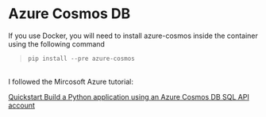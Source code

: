 # Azure Cosmos DB
If you use Docker, you will need to install azure-cosmos inside the container using the following command
>`pip install --pre azure-cosmos` 

<br>
I followed the Mircosoft Azure tutorial: 

[Quickstart Build a Python application using an Azure Cosmos DB SQL API account](https://docs.microsoft.com/en-us/azure/cosmos-db/create-sql-api-python)
<!--stackedit_data:
eyJoaXN0b3J5IjpbMjA5NTMyODUyNSwxNzM5MDg2NDk1XX0=
-->